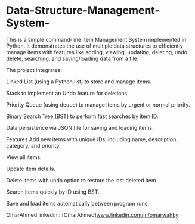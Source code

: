 # Data-Structure-Management-System-

This is a simple command-line Item Management System implemented in Python. It demonstrates the use of multiple data structures to efficiently manage items with features like adding, viewing, updating, deleting, undo delete, searching, and saving/loading data from a file.

The project integrates:

Linked List (using a Python list) to store and manage items.

Stack to implement an Undo feature for deletions.

Priority Queue (using deque) to manage items by urgent or normal priority.

Binary Search Tree (BST) to perform fast searches by item ID.

Data persistence via JSON file for saving and loading items.

Features
Add new items with unique IDs, including name, description, category, and priority.

View all items.

Update item details.

Delete items with undo option to restore the last deleted item.

Search items quickly by ID using BST.

Save and load items automatically between program runs.



OmarAhmed
linkedin : [OmarAhmed]www.linkedin.com/in/omarwahby

